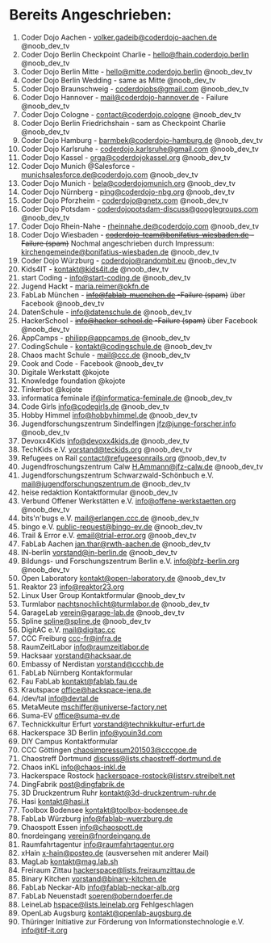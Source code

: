 # Bereits Angeschrieben:

1. Coder Dojo Aachen - volker.gadeib@coderdojo-aachen.de @noob_dev_tv
1. Coder Dojo Berlin Checkpoint Charlie - hello@fhain.coderdojo.berlin @noob_dev_tv
1. Coder Dojo Berlin Mitte - hello@mitte.coderdojo.berlin @noob_dev_tv
1. Coder Dojo Berlin Wedding - same as Mitte @noob_dev_tv
1. Coder Dojo Braunschweig - coderdojobs@gmail.com @noob_dev_tv
1. Coder Dojo Hannover - mail@coderdojo-hannover.de 		- Failure @noob_dev_tv
1. Coder Dojo Cologne - contact@coderdojo.cologne @noob_dev_tv
1. Coder Dojo Berlin Friedrichshain - sam as Checkpoint Charlie @noob_dev_tv
1. Coder Dojo Hamburg - barmbek@coderdojo-hamburg.de @noob_dev_tv
1. Coder Dojo Karlsruhe - coderdojo.karlsruhe@gmail.com @noob_dev_tv
1. Coder Dojo Kassel - orga@coderdojokassel.org @noob_dev_tv
1. Coder Dojo Munich @Salesforce - munichsalesforce.de@coderdojo.com @noob_dev_tv
1. Coder Dojo Munich - bela@coderdojomunich.org @noob_dev_tv
1. Coder Dojo Nürnberg - ping@coderdojo-nbg.org @noob_dev_tv
1. Coder Dojo Pforzheim - coderdojo@gnetx.com @noob_dev_tv
1. Coder Dojo Potsdam - coderdojopotsdam-discuss@googlegroups.com @noob_dev_tv
1. Coder Dojo Rhein-Nahe - rheinnahe.de@coderdojo.com @noob_dev_tv
1. Coder Dojo Wiesbaden - ~~coderdojo-team@bonifatius-wiesbaden.de   -Failure (spam)~~  Nochmal angeschrieben durch Impressum: kirchengemeinde@bonifatius-wiesbaden.de @noob_dev_tv
1. Coder Dojo Würzburg - coderdojo@randombit.eu @noob_dev_tv
1. Kids4IT - kontakt@kids4it.de @noob_dev_tv
1. start Coding - info@start-coding.de @noob_dev_tv
1. Jugend Hackt - maria.reimer@okfn.de
1. FabLab München - ~~info@fablab-muenchen.de    -Failure (spam)~~ über Facebook @noob_dev_tv
1. DatenSchule - info@datenschule.de @noob_dev_tv
1. HackerSchool - ~~info@hacker-school.de  -Failure (spam)~~ über Facebook @noob_dev_tv
1. AppCamps - philipp@appcamps.de @noob_dev_tv
1. CodingSchule - kontakt@codingschule.de @noob_dev_tv
1. Chaos macht Schule - mail@ccc.de @noob_dev_tv
1. Cook and Code - Facebook @noob_dev_tv
1. Digitale Werkstatt @kojote
1. Knowledge foundation @kojote
1. Tinkerbot @kojote
1. informatica feminale if@informatica-feminale.de  @noob_dev_tv
1. Code Girls info@codegirls.de @noob_dev_tv
1. Hobby Himmel info@hobbyhimmel.de @noob_dev_tv
1. Jugendforschungszentrum Sindelfingen jfz@junge-forscher.info @noob_dev_tv
1. Devoxx4Kids info@devoxx4kids.de @noob_dev_tv
1. TechKids e.V. vorstand@teckids.org @noob_dev_tv
1. Refugees on Rail contact@refugeesonrails.org @noob_dev_tv
1. Jugendfroschungszentrum Calw H.Ammann@jfz-calw.de @noob_dev_tv
1. Jugendforschungszentrum Schwarzwald-Schönbuch e.V. mail@jugendforschungszentrum.de @noob_dev_tv
1. heise redaktion Kontaktformular @noob_dev_tv
1. Verbund Offener Werkstätten e.V. info@offene-werkstaetten.org @noob_dev_tv
1. bits'n'bugs e.V. mail@erlangen.ccc.de @noob_dev_tv
1. bingo e.V. public-request@bingo-ev.de @noob_dev_tv
1. Trail & Error e.V. email@trial-error.org @noob_dev_tv
1. FabLab Aachen jan.thar@rwth-aachen.de @noob_dev_tv
1. IN-berlin vorstand@in-berlin.de @noob_dev_tv
1. Bildungs- und Forschungszentrum Berlin e.V. info@bfz-berlin.org @noob_dev_tv
1. Open Laboratory kontakt@open-laboratory.de @noob_dev_tv
1. Reaktor 23 info@reaktor23.org 
1. Linux User Group Kontaktformular @noob_dev_tv
1. Turmlabor nachtsnochlicht@turmlabor.de @noob_dev_tv
1. GarageLab verein@garage-lab.de @noob_dev_tv
1. Spline spline@spline.de @noob_dev_tv
1. DigitAC e.V. mail@digitac.cc
1. CCC Freiburg ccc-fr@infra.de 
1. RaumZeitLabor info@raumzeitlabor.de
1. Hacksaar vorstand@hacksaar.de 
1. Embassy of Nerdistan vorstand@ccchb.de
1. FabLab Nürnberg Kontakformular
1. Fau FabLab kontakt@fablab.fau.de
1. Krautspace office@hackspace-jena.de
1. /dev/tal info@devtal.de
1. MetaMeute mschiffer@universe-factory.net
1. Suma-EV office@suma-ev.de
1. Technickkultur Erfurt vorstand@technikkultur-erfurt.de 
1. Hackerspace 3D Berlin info@youin3d.com
1. DIY Campus Kontaktformular
1. CCC Göttingen chaosimpressum201503@cccgoe.de
1. Chaostreff Dortmund discuss@lists.chaostreff-dortmund.de
1. Chaos inKL info@chaos-inkl.de
1. Hackerspace Rostock  hackerspace-rostock@listsrv.streibelt.net 
1. DingFabrik post@dingfabrik.de
1. 3D Druckzentrum Ruhr kontakt@3d-druckzentrum-ruhr.de
1. Hasi kontakt@hasi.it
1. Toolbox Bodensee kontakt@toolbox-bodensee.de
1. FabLab Würzburg info@fablab-wuerzburg.de
1. Chaospott Essen info@chaospott.de
1. fnordeingang verein@fnordeingang.de
1. Raumfahrtagentur info@raumfahrtagentur.org
1. xHain x-hain@posteo.de (ausversehen mit anderer Mail)
1. MagLab kontakt@mag.lab.sh
1. Freiraum Zittau hackerspace@lists.freiraumzittau.de
1. Binary Kitchen vorstand@binary-kitchen.de 
1. FabLab Neckar-Alb info@fablab-neckar-alb.org
1. FabLab Neuenstadt soeren@oberndoerfer.de
1. LeineLab hspace@lists.leinelab.org Fehlgeschlagen
1. OpenLab Augsburg kontakt@openlab-augsburg.de
1. Thüringer Initiative zur Förderung von Informationstechnologie e.V.  info@tif-it.org